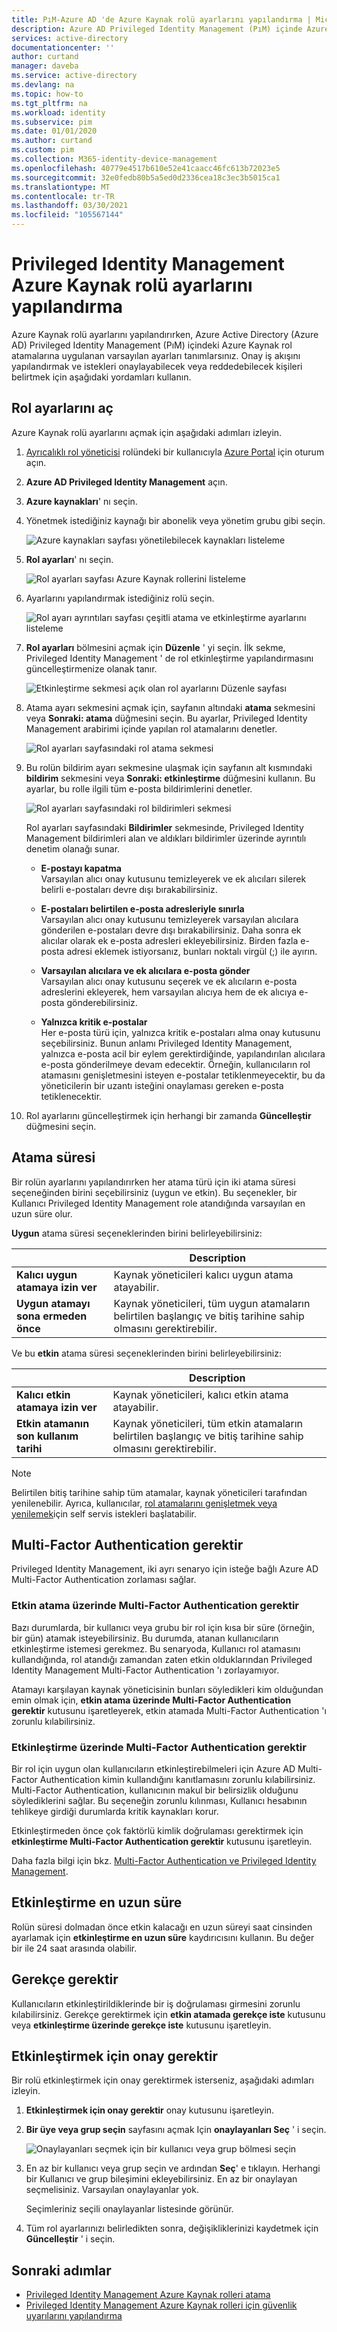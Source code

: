 ```yaml
---
title: PıM-Azure AD 'de Azure Kaynak rolü ayarlarını yapılandırma | Microsoft Docs
description: Azure AD Privileged Identity Management (PıM) içinde Azure Kaynak rolü ayarlarını yapılandırmayı öğrenin.
services: active-directory
documentationcenter: ''
author: curtand
manager: daveba
ms.service: active-directory
ms.devlang: na
ms.topic: how-to
ms.tgt_pltfrm: na
ms.workload: identity
ms.subservice: pim
ms.date: 01/01/2020
ms.author: curtand
ms.custom: pim
ms.collection: M365-identity-device-management
ms.openlocfilehash: 40779e4517b610e52e41caacc46fc613b72023e5
ms.sourcegitcommit: 32e0fedb80b5a5ed0d2336cea18c3ec3b5015ca1
ms.translationtype: MT
ms.contentlocale: tr-TR
ms.lasthandoff: 03/30/2021
ms.locfileid: "105567144"
---
```

# <a name="configure-azure-resource-role-settings-in-privileged-identity-management"></a>Privileged Identity Management Azure Kaynak rolü ayarlarını yapılandırma

Azure Kaynak rolü ayarlarını yapılandırırken, Azure Active Directory (Azure AD) Privileged Identity Management (PıM) içindeki Azure Kaynak rol atamalarına uygulanan varsayılan ayarları tanımlarsınız. Onay iş akışını yapılandırmak ve istekleri onaylayabilecek veya reddedebilecek kişileri belirtmek için aşağıdaki yordamları kullanın.

## <a name="open-role-settings"></a>Rol ayarlarını aç

Azure Kaynak rolü ayarlarını açmak için aşağıdaki adımları izleyin.

1. [Ayrıcalıklı rol yöneticisi](../roles/permissions-reference.md#privileged-role-administrator) rolündeki bir kullanıcıyla [Azure Portal](https://portal.azure.com/) için oturum açın.

1. **Azure AD Privileged Identity Management** açın.

1. **Azure kaynakları**' nı seçin.

1. Yönetmek istediğiniz kaynağı bir abonelik veya yönetim grubu gibi seçin.

    ![Azure kaynakları sayfası yönetilebilecek kaynakları listeleme](./media/pim-resource-roles-configure-role-settings/resources-list.png)

1. **Rol ayarları**' nı seçin.

    ![Rol ayarları sayfası Azure Kaynak rollerini listeleme](./media/pim-resource-roles-configure-role-settings/resources-role-settings.png)

1. Ayarlarını yapılandırmak istediğiniz rolü seçin.

    ![Rol ayarı ayrıntıları sayfası çeşitli atama ve etkinleştirme ayarlarını listeleme](./media/pim-resource-roles-configure-role-settings/resources-role-setting-details.png)

1. **Rol ayarları** bölmesini açmak için **Düzenle** ' yi seçin. İlk sekme, Privileged Identity Management ' de rol etkinleştirme yapılandırmasını güncelleştirmenize olanak tanır.

    ![Etkinleştirme sekmesi açık olan rol ayarlarını Düzenle sayfası](./media/pim-resource-roles-configure-role-settings/role-settings-activation-tab.png)

1. Atama ayarı sekmesini açmak için, sayfanın altındaki **atama** sekmesini veya **Sonraki: atama** düğmesini seçin. Bu ayarlar, Privileged Identity Management arabirimi içinde yapılan rol atamalarını denetler.

    ![Rol ayarları sayfasındaki rol atama sekmesi](./media/pim-resource-roles-configure-role-settings/role-settings-assignment-tab.png)

1. Bu rolün bildirim ayarı sekmesine ulaşmak için sayfanın alt kısmındaki **bildirim** sekmesini veya **Sonraki: etkinleştirme** düğmesini kullanın. Bu ayarlar, bu rolle ilgili tüm e-posta bildirimlerini denetler.

    ![Rol ayarları sayfasındaki rol bildirimleri sekmesi](./media/pim-resource-roles-configure-role-settings/role-settings-notification-tab.png)

    Rol ayarları sayfasındaki **Bildirimler** sekmesinde, Privileged Identity Management bildirimleri alan ve aldıkları bildirimler üzerinde ayrıntılı denetim olanağı sunar.

    - **E-postayı kapatma**<br>Varsayılan alıcı onay kutusunu temizleyerek ve ek alıcıları silerek belirli e-postaları devre dışı bırakabilirsiniz.  

    - **E-postaları belirtilen e-posta adresleriyle sınırla**<br>Varsayılan alıcı onay kutusunu temizleyerek varsayılan alıcılara gönderilen e-postaları devre dışı bırakabilirsiniz. Daha sonra ek alıcılar olarak ek e-posta adresleri ekleyebilirsiniz. Birden fazla e-posta adresi eklemek istiyorsanız, bunları noktalı virgül (;) ile ayırın.

    - **Varsayılan alıcılara ve ek alıcılara e-posta gönder**<br>Varsayılan alıcı onay kutusunu seçerek ve ek alıcıların e-posta adreslerini ekleyerek, hem varsayılan alıcıya hem de ek alıcıya e-posta gönderebilirsiniz.

    - **Yalnızca kritik e-postalar**<br>Her e-posta türü için, yalnızca kritik e-postaları alma onay kutusunu seçebilirsiniz. Bunun anlamı Privileged Identity Management, yalnızca e-posta acil bir eylem gerektirdiğinde, yapılandırılan alıcılara e-posta gönderilmeye devam edecektir. Örneğin, kullanıcıların rol atamasını genişletmesini isteyen e-postalar tetiklenmeyecektir, bu da yöneticilerin bir uzantı isteğini onaylaması gereken e-posta tetiklenecektir.

1. Rol ayarlarını güncelleştirmek için herhangi bir zamanda **Güncelleştir** düğmesini seçin.

## <a name="assignment-duration"></a>Atama süresi

Bir rolün ayarlarını yapılandırırken her atama türü için iki atama süresi seçeneğinden birini seçebilirsiniz (uygun ve etkin). Bu seçenekler, bir Kullanıcı Privileged Identity Management role atandığında varsayılan en uzun süre olur.

**Uygun** atama süresi seçeneklerinden birini belirleyebilirsiniz:

| | Description |
| --- | --- |
| **Kalıcı uygun atamaya izin ver** | Kaynak yöneticileri kalıcı uygun atama atayabilir. |
| **Uygun atamayı sona ermeden önce** | Kaynak yöneticileri, tüm uygun atamaların belirtilen başlangıç ve bitiş tarihine sahip olmasını gerektirebilir. |

Ve bu **etkin** atama süresi seçeneklerinden birini belirleyebilirsiniz:

| | Description |
| --- | --- |
| **Kalıcı etkin atamaya izin ver** | Kaynak yöneticileri, kalıcı etkin atama atayabilir. |
| **Etkin atamanın son kullanım tarihi** | Kaynak yöneticileri, tüm etkin atamaların belirtilen başlangıç ve bitiş tarihine sahip olmasını gerektirebilir. |

> [!NOTE]
> Belirtilen bitiş tarihine sahip tüm atamalar, kaynak yöneticileri tarafından yenilenebilir. Ayrıca, kullanıcılar, [rol atamalarını genişletmek veya yenilemek](pim-resource-roles-renew-extend.md)için self servis istekleri başlatabilir.

## <a name="require-multi-factor-authentication"></a>Multi-Factor Authentication gerektir

Privileged Identity Management, iki ayrı senaryo için isteğe bağlı Azure AD Multi-Factor Authentication zorlaması sağlar.

### <a name="require-multi-factor-authentication-on-active-assignment"></a>Etkin atama üzerinde Multi-Factor Authentication gerektir

Bazı durumlarda, bir kullanıcı veya grubu bir rol için kısa bir süre (örneğin, bir gün) atamak isteyebilirsiniz. Bu durumda, atanan kullanıcıların etkinleştirme istemesi gerekmez. Bu senaryoda, Kullanıcı rol atamasını kullandığında, rol atandığı zamandan zaten etkin olduklarından Privileged Identity Management Multi-Factor Authentication 'ı zorlayamıyor.

Atamayı karşılayan kaynak yöneticisinin bunları söyledikleri kim olduğundan emin olmak için, **etkin atama üzerinde Multi-Factor Authentication gerektir** kutusunu işaretleyerek, etkin atamada Multi-Factor Authentication 'ı zorunlu kılabilirsiniz.

### <a name="require-multi-factor-authentication-on-activation"></a>Etkinleştirme üzerinde Multi-Factor Authentication gerektir

Bir rol için uygun olan kullanıcıların etkinleştirebilmeleri için Azure AD Multi-Factor Authentication kimin kullandığını kanıtlamasını zorunlu kılabilirsiniz. Multi-Factor Authentication, kullanıcının makul bir belirsizlik olduğunu söylediklerini sağlar. Bu seçeneğin zorunlu kılınması, Kullanıcı hesabının tehlikeye girdiği durumlarda kritik kaynakları korur.

Etkinleştirmeden önce çok faktörlü kimlik doğrulaması gerektirmek için **etkinleştirme Multi-Factor Authentication gerektir** kutusunu işaretleyin.

Daha fazla bilgi için bkz. [Multi-Factor Authentication ve Privileged Identity Management](pim-how-to-require-mfa.md).

## <a name="activation-maximum-duration"></a>Etkinleştirme en uzun süre

Rolün süresi dolmadan önce etkin kalacağı en uzun süreyi saat cinsinden ayarlamak için **etkinleştirme en uzun süre** kaydırıcısını kullanın. Bu değer bir ile 24 saat arasında olabilir.

## <a name="require-justification"></a>Gerekçe gerektir

Kullanıcıların etkinleştirildiklerinde bir iş doğrulaması girmesini zorunlu kılabilirsiniz. Gerekçe gerektirmek için **etkin atamada gerekçe iste** kutusunu veya **etkinleştirme üzerinde gerekçe iste** kutusunu işaretleyin.

## <a name="require-approval-to-activate"></a>Etkinleştirmek için onay gerektir

Bir rolü etkinleştirmek için onay gerektirmek isterseniz, aşağıdaki adımları izleyin.

1. **Etkinleştirmek için onay gerektir** onay kutusunu işaretleyin.

1. **Bir üye veya grup seçin** sayfasını açmak Için **onaylayanları Seç** ' i seçin.

    ![Onaylayanları seçmek için bir kullanıcı veya grup bölmesi seçin](./media/pim-resource-roles-configure-role-settings/resources-role-settings-select-approvers.png)

1. En az bir kullanıcı veya grup seçin ve ardından **Seç**' e tıklayın. Herhangi bir Kullanıcı ve grup bileşimini ekleyebilirsiniz. En az bir onaylayan seçmelisiniz. Varsayılan onaylayanlar yok.

    Seçimleriniz seçili onaylayanlar listesinde görünür.

1. Tüm rol ayarlarınızı belirledikten sonra, değişikliklerinizi kaydetmek için **Güncelleştir** ' i seçin.

## <a name="next-steps"></a>Sonraki adımlar

- [Privileged Identity Management Azure Kaynak rolleri atama](pim-resource-roles-assign-roles.md)
- [Privileged Identity Management Azure Kaynak rolleri için güvenlik uyarılarını yapılandırma](pim-resource-roles-configure-alerts.md)
